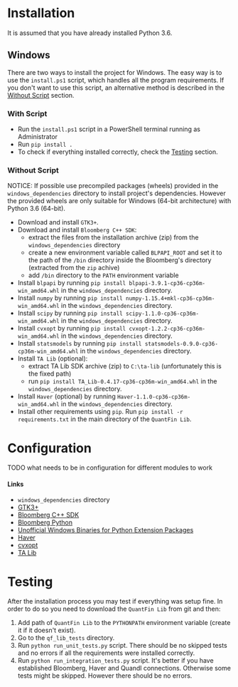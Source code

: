 # Installation
It is assumed that you have already installed Python 3.6.

## Windows

There are two ways to install the project for Windows. The easy way is to use the `install.ps1` script, which handles all the program requirements. If you don't want to use this script, an alternative method is described in the [Without Script](#without-script) section.

### With Script

* Run the `install.ps1` script in a PowerShell terminal running as Administrator
* Run `pip install .`
* To check if everything installed correctly, check the [Testing](#testing) section.

### Without Script
NOTICE: If possible use precompiled packages (wheels) provided in the `windows_dependencies` directory to install project's dependencies. However the provided wheels are only suitable for Windows (64-bit architecture) with Python 3.6 (64-bit). 

* Download and install `GTK3+`. 
* Download and install `Bloomberg C++ SDK`:
    * extract the files from the installation archive (zip) from the `windows_dependencies` directory
    * create a new environment variable called `BLPAPI_ROOT` and set it to the path of the `/bin` directory inside the Bloomberg's directory (extracted from the `zip` achive)
    * add `/bin` directory to the `PATH` environment variable
* Install `blpapi` by running `pip install blpapi-3.9.1-cp36-cp36m-win_amd64.whl` in the `windows_dependencies` directory.
* Install `numpy` by running `pip install numpy-1.15.4+mkl-cp36-cp36m-win_amd64.whl` in the `windows_dependencies` directory.
* Install `scipy` by running `pip install scipy-1.1.0-cp36-cp36m-win_amd64.whl` in the `windows_dependencies` directory.
* Install `cvxopt` by running `pip install cvxopt-1.2.2-cp36-cp36m-win_amd64.whl` in the `windows_dependencies` directory.
* Install `statsmodels` by running `pip install statsmodels-0.9.0-cp36-cp36m-win_amd64.whl` in the `windows_dependencies` directory.
* Install `TA Lib` (optional):
    * extract TA Lib SDK archive (zip) to `C:\ta-lib` (unfortunately this is the fixed path)
    * run `pip install TA_Lib-0.4.17-cp36-cp36m-win_amd64.whl` in the `windows_dependencies` directory.
* Install `Haver` (optional) by running `Haver-1.1.0-cp36-cp36m-win_amd64.whl` in the `windows_dependencies` directory.
* Install other requirements using `pip`. Run `pip install -r requirements.txt` in the main directory of the `QuantFin Lib`.

# Configuration
TODO what needs to be in configuration for different modules to work


#### Links
* `windows_dependencies` directory
* [GTK3+](https://github.com/tschoonj/GTK-for-Windows-Runtime-Environment-Installer/releases/download/2017-11-15/gtk3-runtime-3.22.26-2017-11-15-ts-win64.exe)
* [Bloomberg C++ SDK](https://software.tech.bloomberg/BLPAPI-Stable-Generic/blpapi_cpp_3.8.18.1-windows.zip)
* [Bloomberg Python](https://bintray.com/bloomberg/BLPAPI-Experimental-pip/blpapi_python/3.9.1#files/simple/blpapi)
* [Unofficial Windows Binaries for Python Extension Packages](https://www.lfd.uci.edu/~gohlke/pythonlibs/)
* [Haver](http://www.haver.com/python/haver/)
* [cvxopt](http://cvxopt.org/install/index.html#windows)
* [TA Lib](http://prdownloads.sourceforge.net/ta-lib/ta-lib-0.4.0-msvc.zip)

# Testing
After the installation process you may test if everything was setup fine. In order to do so you need to download
the `QuantFin Lib` from git and then:
1. Add path of `QuantFin Lib` to the `PYTHONPATH` environment variable (create it if it doesn't exist).
2. Go to the `qf_lib_tests` directory.
3. Run `python run_unit_tests.py` script. There should be no skipped tests and no errors if all the requirements were installed
correctly.
4. Run `python run_integration_tests.py` script. It's better if you have established Bloomberg, Haver and Quandl connections.
Otherwise some tests might be skipped. However there should be no errors.
